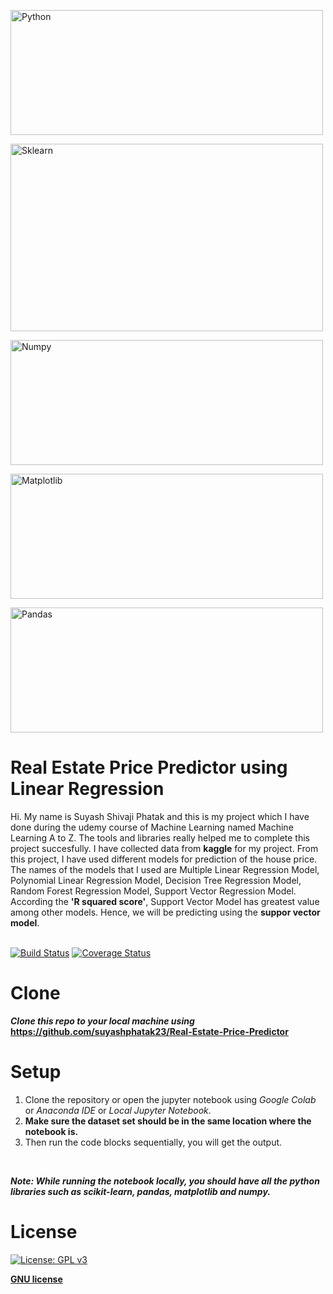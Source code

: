 <a href="https://python.org"><img src="https://www.python.org/static/community_logos/python-logo-master-v3-TM.png" title="Python" width="500px" height="200px" alt="Python"></a>

<a href="https://scikit-learn.org"><img src="https://upload.wikimedia.org/wikipedia/commons/thumb/0/05/Scikit_learn_logo_small.svg/800px-Scikit_learn_logo_small.svg.png" title="scikit-learn" width="500px" height="300px" alt="Sklearn"></a>

<a href="https://numpy.org"><img src="https://upload.wikimedia.org/wikipedia/commons/thumb/1/1a/NumPy_logo.svg/775px-NumPy_logo.svg.png" title="Numpy" width="500px" height="200px" alt="Numpy"></a>

<a href="https://matplotlib.org"><img src="https://matplotlib.org/_static/logo2_compressed.svg" title="Matplotlib" width="500px" height="200px" alt="Matplotlib"></a>

<a href="https://pandas.pydata.org/"><img src="https://upload.wikimedia.org/wikipedia/commons/thumb/e/ed/Pandas_logo.svg/1200px-Pandas_logo.svg.png" title="Pandas" width="500px" height="200px" alt="Pandas"></a>

# Real Estate Price Predictor using Linear Regression
Hi. My name is Suyash Shivaji Phatak and this is my project which I have done during the udemy course of Machine Learning named Machine Learning A to Z. The tools and libraries really helped me to complete this project succesfully. I have collected data from **kaggle** for my project. From this project, I have used different models for prediction of the house price. The names of the models that I used are Multiple Linear Regression Model, Polynomial Linear Regression Model, Decision Tree Regression Model, Random Forest Regression Model, Support Vector Regression Model. According the **'R squared score'**, Support Vector Model has greatest value among other models. Hence, we will be predicting using the **suppor vector model**.
<br><br>

[![Build Status](http://img.shields.io/travis/badges/badgerbadgerbadger.svg?style=flat-square)](https://travis-ci.org/badges/badgerbadgerbadger)
[![Coverage Status](http://img.shields.io/coveralls/badges/badgerbadgerbadger.svg?style=flat-square)](https://coveralls.io/r/badges/badgerbadgerbadger)

# Clone

***Clone this repo to your local machine using*** **https://github.com/suyashphatak23/Real-Estate-Price-Predictor**

# Setup
1. Clone the repository or open the jupyter notebook using *Google Colab* or *Anaconda IDE* or *Local Jupyter Notebook*.
2. **Make sure the dataset set should be in the same location where the notebook is.**
3. Then run the code blocks sequentially, you will get the output.
<br>

***Note: While running the notebook locally, you should have all the python libraries such as scikit-learn, pandas, matplotlib and numpy.***

# License

[![License: GPL v3](https://img.shields.io/badge/License-GPLv3-blue.svg)](https://www.gnu.org/licenses/gpl-3.0)

**[GNU license](https://opensource.org/licenses/gpl-license)**
